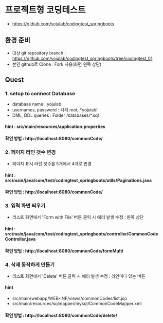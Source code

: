 # 프로젝트형 코딩테스트
- https://github.com/yojulab/codingtest_springboots
## 환경 준비
- 대상 git repository branch : https://github.com/yojulab/codingtest_springboots/tree/codingtest_01
- 본인 github로 Clone : Fork 사용(화면 왼쪽 상단)
## Quest
### 1. setup to connect Database
- database name : yojulab
- usernames, password : 각각 root, *yojulab!
- DML, DDL queries : Folder /databases/*.sql
#### hint : src/main/resources/application.properties
#### 확인 방법 : http://localhost:8080/commonCode/
### 2. 페이지 라인 갯수 변경
- 페이지 표시 라인 갯수를 5개에서 4개로 변경
#### hint : src/main/java/com/test/codingtest_springboots/utils/Paginations.java
#### 확인 방법 : http://localhost:8080/commonCode/
### 3. 입력 화면 띄우기
- 리스트 화면에서 'Form with File' 버튼 클릭 시 에러 발생 수정 : 왼쪽 상단
#### hint : src/main/java/com/test/codingtest_springboots/controller/CommonCodeController.java
#### 확인 방법 : http://localhost:8080/commonCode/formMulti
### 4. 삭제 동작하게 만들기
- 리스트 화면에서 'Delete' 버튼 클릭 시 에러 발생 수정 : 라인마다 있는 버튼
#### hint 
- src/main/webapp/WEB-INF/views/commonCodes/list.jsp
- src/main/resources/sqlmapper/mysql/CommonCodeMapper.xml
#### 확인 방법 : http://localhost:8080/commonCode/delete/
